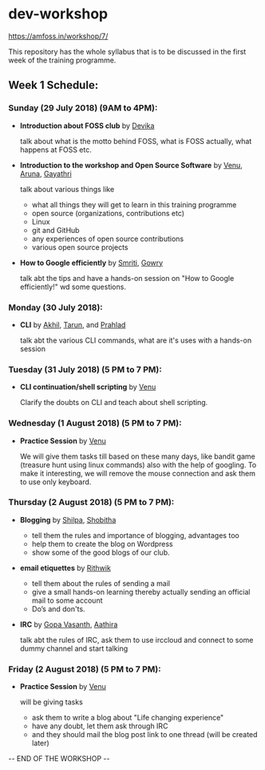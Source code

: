 # dev-workshop
https://amfoss.in/workshop/7/

This repository has the whole syllabus that is to be discussed in the first week of the training programme.

## Week 1 Schedule:


### Sunday (29 July 2018) (9AM to 4PM):

- **Introduction about FOSS club** by [Devika](https://github.com/devikasugathan)
    
    talk about what is the motto behind FOSS, what is FOSS actually, what happens at FOSS etc.

- **Introduction to the workshop and Open Source Software** by [Venu](https://github.com/vchrombie), [Aruna](https://github.com/ArunaMaurya221B), [Gayathri](https://github.com/Gayathrir1666/)
    
    talk about various things like
    - what all things they will get to learn in this training programme
    - open source (organizations, contributions etc)
    - Linux
    - git and GitHub
    - any experiences of open source contributions
    - various open source projects

- **How to Google efficiently** by [Smriti](https://github.com/smritipillai), [Gowry](https://github.com/gowry189)
    
    talk abt the tips and have a hands-on session on "How to Google efficiently!" wd some questions.


### Monday (30 July 2018):

- **CLI** by [Akhil](https://github.com/kolla47), [Tarun](), and [Prahlad](https://github.com/prahlad125)
    
    talk abt the various CLI commands, what are it's uses with a hands-on session


### Tuesday (31 July 2018) (5 PM to 7 PM):

- **CLI continuation/shell scripting** by [Venu](https://github.com/vchrombie)
  	
    Clarify the doubts on CLI and teach about shell scripting.


### Wednesday (1 August 2018) (5 PM to 7 PM):

- **Practice Session** by [Venu](https://github.com/vchrombie)
    
    We will give them tasks till based on these many days, like bandit game (treasure hunt using linux commands) also with the help of googling. To make it interesting, we will remove the mouse connection and ask them to use only keyboard.


### Thursday (2 August 2018) (5 PM to 7 PM):

- **Blogging** by [Shilpa](https://github.com/AriesShilz), [Shobitha](https://github.com/01shobitha)
    
    - tell them the rules and importance of blogging, advantages too
    - help them to create the blog on Wordpress
    - show some of the good blogs of our club.

- **email etiquettes** by [Rithwik](https://github.com/rithwik27)
    
    - tell them about the rules of sending a mail
    - give a small hands-on learning thereby actually sending an official mail to some account
    - Do’s and don'ts.

- **IRC** by [Gopa Vasanth](https://github.com/gopavasanth), [Aathira](https://github.com/Athi101)
    
    talk abt the rules of IRC, ask them to use irccloud and connect to some dummy channel and start talking


### Friday (2 August 2018) (5 PM to 7 PM):

- **Practice Session** by [Venu](https://github.com/vchrombie)
    
    will be giving tasks
    - ask them to write a blog about "Life changing experience"
    - have any doubt, let them ask through IRC
    - and they should mail the blog post link to one thread (will be created later)

-- END OF THE WORKSHOP --

